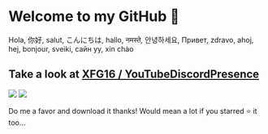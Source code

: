 #  Welcome to my GitHub 👋
Hola, 你好, salut, こんにちは, hallo, नमस्ते, 안녕하세요, Привет, zdravo, ahoj, hej, bonjour, sveiki, сайн уу, xin chào
## Take a look at [XFG16 / YouTubeDiscordPresence](https://github.com/XFG16/YouTubeDiscordPresence)

<p align="left">
    <a href="https://chrome.google.com/webstore/detail/youtubediscordpresence/hnmeidgkfcbpjjjpmjmpehjdljlaeaaa" alt="Chrome Extension">
        <img src="https://img.shields.io/badge/Chrome%20Web%20Store-6%2C000%2B%20Users-blue" /></a>
    <img src="https://img.shields.io/badge/Amogus-What%20the%20sus%3F%3F%3F-red" />
</p>

Do me a favor and download it thanks!
Would mean a lot if you starred ⭐ it too...

<!---
XFG16/XFG16 is a ✨ special ✨ repository because its `README.md` (this file) appears on your GitHub profile.
You can click the Preview link to take a look at your changes.
--->
